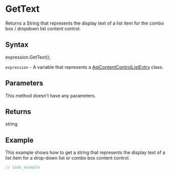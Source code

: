 # GetText

Returns a String that represents the display text of a list item for the combo box / dropdown list content control.

## Syntax

expression.GetText();

`expression` - A variable that represents a [ApiContentControlListEntry](../ApiContentControlListEntry.md) class.

## Parameters

This method doesn't have any parameters.

## Returns

string

## Example

This example shows how to get a string that represents the display text of a list item for a drop-down list or combo box content control.

```javascript
// todo_example
```
